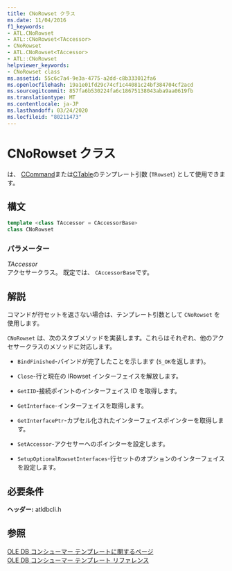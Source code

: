 ```yaml
---
title: CNoRowset クラス
ms.date: 11/04/2016
f1_keywords:
- ATL.CNoRowset
- ATL::CNoRowset<TAccessor>
- CNoRowset
- ATL.CNoRowset<TAccessor>
- ATL::CNoRowset
helpviewer_keywords:
- CNoRowset class
ms.assetid: 55c6c7a4-9e3a-4775-a2dd-c8b333012fa6
ms.openlocfilehash: 19a1e01fd29c74cf1c44081c24bf384704cf2acd
ms.sourcegitcommit: 857fa6b530224fa6c18675138043aba9aa0619fb
ms.translationtype: MT
ms.contentlocale: ja-JP
ms.lasthandoff: 03/24/2020
ms.locfileid: "80211473"
---
```

# <a name="cnorowset-class"></a>CNoRowset クラス

は、 [CCommand](../../data/oledb/ccommand-class.md)または[CTable](../../data/oledb/ctable-class.md)のテンプレート引数 (`TRowset`) として使用できます。

## <a name="syntax"></a>構文

```cpp
template <class TAccessor = CAccessorBase>
class CNoRowset
```

### <a name="parameters"></a>パラメーター

*TAccessor*<br/>
アクセサークラス。 既定では、 `CAccessorBase`です。

## <a name="remarks"></a>解説

コマンドが行セットを返さない場合は、テンプレート引数として `CNoRowset` を使用します。

`CNoRowset` は、次のスタブメソッドを実装します。これらはそれぞれ、他のアクセサークラスのメソッドに対応します。

- `BindFinished`-バインドが完了したことを示します (`S_OK`を返します)。

- `Close`-行と現在の IRowset インターフェイスを解放します。

- `GetIID`-接続ポイントのインターフェイス ID を取得します。

- `GetInterface`-インターフェイスを取得します。

- `GetInterfacePtr`-カプセル化されたインターフェイスポインターを取得します。

- `SetAccessor`-アクセサーへのポインターを設定します。

- `SetupOptionalRowsetInterfaces`-行セットのオプションのインターフェイスを設定します。

## <a name="requirements"></a>必要条件

**ヘッダー:** atldbcli.h

## <a name="see-also"></a>参照

[OLE DB コンシューマー テンプレートに関するページ](../../data/oledb/ole-db-consumer-templates-cpp.md)<br/>
[OLE DB コンシューマー テンプレート リファレンス](../../data/oledb/ole-db-consumer-templates-reference.md)
